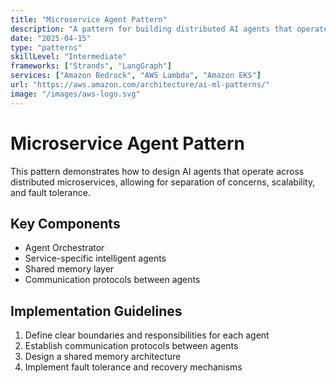 ```yaml
---
title: "Microservice Agent Pattern"
description: "A pattern for building distributed AI agents that operate across microservices"
date: "2025-04-15"
type: "patterns"
skillLevel: "Intermediate"
frameworks: ["Strands", "LangGraph"]
services: ["Amazon Bedrock", "AWS Lambda", "Amazon EKS"]
url: "https://aws.amazon.com/architecture/ai-ml-patterns/"
image: "/images/aws-logo.svg"
---
```


# Microservice Agent Pattern

This pattern demonstrates how to design AI agents that operate across distributed microservices, allowing for separation of concerns, scalability, and fault tolerance.

## Key Components

- Agent Orchestrator
- Service-specific intelligent agents
- Shared memory layer
- Communication protocols between agents

## Implementation Guidelines

1. Define clear boundaries and responsibilities for each agent
2. Establish communication protocols between agents
3. Design a shared memory architecture
4. Implement fault tolerance and recovery mechanisms

